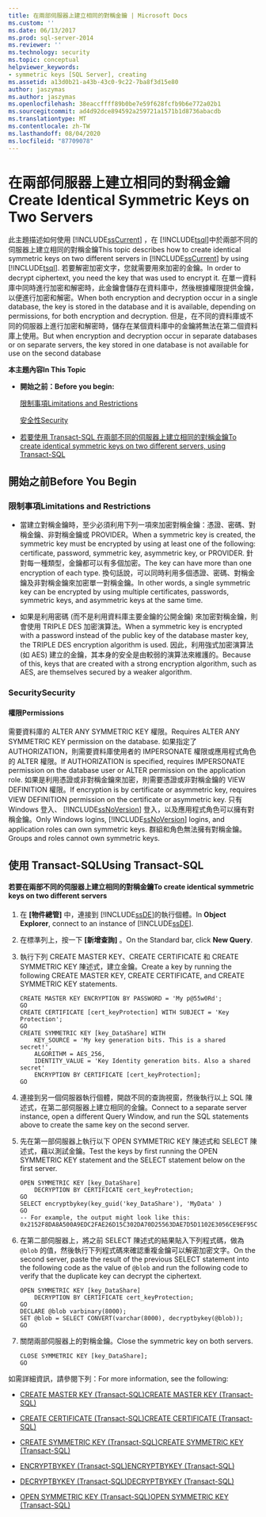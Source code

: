 ```yaml
---
title: 在兩部伺服器上建立相同的對稱金鑰 | Microsoft Docs
ms.custom: ''
ms.date: 06/13/2017
ms.prod: sql-server-2014
ms.reviewer: ''
ms.technology: security
ms.topic: conceptual
helpviewer_keywords:
- symmetric keys [SQL Server], creating
ms.assetid: a13d0b21-a43b-43c0-9c22-7ba8f3d15e80
author: jaszymas
ms.author: jaszymas
ms.openlocfilehash: 38eaccffff89b0be7e59f628fcfb9b6e772a02b1
ms.sourcegitcommit: ad4d92dce894592a259721a1571b1d8736abacdb
ms.translationtype: MT
ms.contentlocale: zh-TW
ms.lasthandoff: 08/04/2020
ms.locfileid: "87709078"
---
```

# <a name="create-identical-symmetric-keys-on-two-servers"></a><span data-ttu-id="43083-102">在兩部伺服器上建立相同的對稱金鑰</span><span class="sxs-lookup"><span data-stu-id="43083-102">Create Identical Symmetric Keys on Two Servers</span></span>
  <span data-ttu-id="43083-103">此主題描述如何使用 [!INCLUDE[ssCurrent](../../../includes/sscurrent-md.md)] ，在 [!INCLUDE[tsql](../../../includes/tsql-md.md)]中於兩部不同的伺服器上建立相同的對稱金鑰</span><span class="sxs-lookup"><span data-stu-id="43083-103">This topic describes how to create identical symmetric keys on two different servers in [!INCLUDE[ssCurrent](../../../includes/sscurrent-md.md)] by using [!INCLUDE[tsql](../../../includes/tsql-md.md)].</span></span> <span data-ttu-id="43083-104">若要解密加密文字，您就需要用來加密的金鑰。</span><span class="sxs-lookup"><span data-stu-id="43083-104">In order to decrypt ciphertext, you need the key that was used to encrypt it.</span></span> <span data-ttu-id="43083-105">在單一資料庫中同時進行加密和解密時，此金鑰會儲存在資料庫中，然後根據權限提供金鑰，以便進行加密和解密。</span><span class="sxs-lookup"><span data-stu-id="43083-105">When both encryption and decryption occur in a single database, the key is stored in the database and it is available, depending on permissions, for both encryption and decryption.</span></span> <span data-ttu-id="43083-106">但是，在不同的資料庫或不同的伺服器上進行加密和解密時，儲存在某個資料庫中的金鑰將無法在第二個資料庫上使用。</span><span class="sxs-lookup"><span data-stu-id="43083-106">But when encryption and decryption occur in separate databases or on separate servers, the key stored in one database is not available for use on the second database</span></span>  
  
 <span data-ttu-id="43083-107">**本主題內容**</span><span class="sxs-lookup"><span data-stu-id="43083-107">**In This Topic**</span></span>  
  
-   <span data-ttu-id="43083-108">**開始之前：**</span><span class="sxs-lookup"><span data-stu-id="43083-108">**Before you begin:**</span></span>  
  
     [<span data-ttu-id="43083-109">限制事項</span><span class="sxs-lookup"><span data-stu-id="43083-109">Limitations and Restrictions</span></span>](#Restrictions)  
  
     [<span data-ttu-id="43083-110">安全性</span><span class="sxs-lookup"><span data-stu-id="43083-110">Security</span></span>](#Security)  
  
-   [<span data-ttu-id="43083-111">若要使用 Transact-SQL 在兩部不同的伺服器上建立相同的對稱金鑰</span><span class="sxs-lookup"><span data-stu-id="43083-111">To create identical symmetric keys on two different servers, using Transact-SQL</span></span>](#TsqlProcedure)  
  
##  <a name="before-you-begin"></a><a name="BeforeYouBegin"></a> <span data-ttu-id="43083-112">開始之前</span><span class="sxs-lookup"><span data-stu-id="43083-112">Before You Begin</span></span>  
  
###  <a name="limitations-and-restrictions"></a><a name="Restrictions"></a> <span data-ttu-id="43083-113">限制事項</span><span class="sxs-lookup"><span data-stu-id="43083-113">Limitations and Restrictions</span></span>  
  
-   <span data-ttu-id="43083-114">當建立對稱金鑰時，至少必須利用下列一項來加密對稱金鑰：憑證、密碼、對稱金鑰、非對稱金鑰或 PROVIDER。</span><span class="sxs-lookup"><span data-stu-id="43083-114">When a symmetric key is created, the symmetric key must be encrypted by using at least one of the following: certificate, password, symmetric key, asymmetric key, or PROVIDER.</span></span> <span data-ttu-id="43083-115">針對每一種類型，金鑰都可以有多個加密。</span><span class="sxs-lookup"><span data-stu-id="43083-115">The key can have more than one encryption of each type.</span></span> <span data-ttu-id="43083-116">換句話說，可以同時利用多個憑證、密碼、對稱金鑰及非對稱金鑰來加密單一對稱金鑰。</span><span class="sxs-lookup"><span data-stu-id="43083-116">In other words, a single symmetric key can be encrypted by using multiple certificates, passwords, symmetric keys, and asymmetric keys at the same time.</span></span>  
  
-   <span data-ttu-id="43083-117">如果是利用密碼 (而不是利用資料庫主要金鑰的公開金鑰) 來加密對稱金鑰，則會使用 TRIPLE DES 加密演算法。</span><span class="sxs-lookup"><span data-stu-id="43083-117">When a symmetric key is encrypted with a password instead of the public key of the database master key, the TRIPLE DES encryption algorithm is used.</span></span> <span data-ttu-id="43083-118">因此，利用強式加密演算法 (如 AES) 建立的金鑰，其本身的安全是由較弱的演算法來維護的。</span><span class="sxs-lookup"><span data-stu-id="43083-118">Because of this, keys that are created with a strong encryption algorithm, such as AES, are themselves secured by a weaker algorithm.</span></span>  
  
###  <a name="security"></a><a name="Security"></a> <span data-ttu-id="43083-119">Security</span><span class="sxs-lookup"><span data-stu-id="43083-119">Security</span></span>  
  
####  <a name="permissions"></a><a name="Permissions"></a> <span data-ttu-id="43083-120">權限</span><span class="sxs-lookup"><span data-stu-id="43083-120">Permissions</span></span>  
 <span data-ttu-id="43083-121">需要資料庫的 ALTER ANY SYMMETRIC KEY 權限。</span><span class="sxs-lookup"><span data-stu-id="43083-121">Requires ALTER ANY SYMMETRIC KEY permission on the database.</span></span> <span data-ttu-id="43083-122">如果指定了 AUTHORIZATION，則需要資料庫使用者的 IMPERSONATE 權限或應用程式角色的 ALTER 權限。</span><span class="sxs-lookup"><span data-stu-id="43083-122">If AUTHORIZATION is specified, requires IMPERSONATE permission on the database user or ALTER permission on the application role.</span></span> <span data-ttu-id="43083-123">如果是利用憑證或非對稱金鑰來加密，則需要憑證或非對稱金鑰的 VIEW DEFINITION 權限。</span><span class="sxs-lookup"><span data-stu-id="43083-123">If encryption is by certificate or asymmetric key, requires VIEW DEFINITION permission on the certificate or asymmetric key.</span></span> <span data-ttu-id="43083-124">只有 Windows 登入、 [!INCLUDE[ssNoVersion](../../../includes/ssnoversion-md.md)] 登入，以及應用程式角色可以擁有對稱金鑰。</span><span class="sxs-lookup"><span data-stu-id="43083-124">Only Windows logins, [!INCLUDE[ssNoVersion](../../../includes/ssnoversion-md.md)] logins, and application roles can own symmetric keys.</span></span> <span data-ttu-id="43083-125">群組和角色無法擁有對稱金鑰。</span><span class="sxs-lookup"><span data-stu-id="43083-125">Groups and roles cannot own symmetric keys.</span></span>  
  
##  <a name="using-transact-sql"></a><a name="TsqlProcedure"></a> <span data-ttu-id="43083-126">使用 Transact-SQL</span><span class="sxs-lookup"><span data-stu-id="43083-126">Using Transact-SQL</span></span>  
  
#### <a name="to-create-identical-symmetric-keys-on-two-different-servers"></a><span data-ttu-id="43083-127">若要在兩部不同的伺服器上建立相同的對稱金鑰</span><span class="sxs-lookup"><span data-stu-id="43083-127">To create identical symmetric keys on two different servers</span></span>  
  
1.  <span data-ttu-id="43083-128">在 **[物件總管]** 中，連接到 [!INCLUDE[ssDE](../../../includes/ssde-md.md)]的執行個體。</span><span class="sxs-lookup"><span data-stu-id="43083-128">In **Object Explorer**, connect to an instance of [!INCLUDE[ssDE](../../../includes/ssde-md.md)].</span></span>  
  
2.  <span data-ttu-id="43083-129">在標準列上，按一下 **[新增查詢]** 。</span><span class="sxs-lookup"><span data-stu-id="43083-129">On the Standard bar, click **New Query**.</span></span>  
  
3.  <span data-ttu-id="43083-130">執行下列 CREATE MASTER KEY、CREATE CERTIFICATE 和 CREATE SYMMETRIC KEY 陳述式，建立金鑰。</span><span class="sxs-lookup"><span data-stu-id="43083-130">Create a key by running the following CREATE MASTER KEY, CREATE CERTIFICATE, and CREATE SYMMETRIC KEY statements.</span></span>  
  
    ```  
    CREATE MASTER KEY ENCRYPTION BY PASSWORD = 'My p@55w0Rd';  
    GO  
    CREATE CERTIFICATE [cert_keyProtection] WITH SUBJECT = 'Key Protection';  
    GO  
    CREATE SYMMETRIC KEY [key_DataShare] WITH  
        KEY_SOURCE = 'My key generation bits. This is a shared secret!',  
        ALGORITHM = AES_256,   
        IDENTITY_VALUE = 'Key Identity generation bits. Also a shared secret'  
        ENCRYPTION BY CERTIFICATE [cert_keyProtection];  
    GO  
    ```  
  
4.  <span data-ttu-id="43083-131">連接到另一個伺服器執行個體，開啟不同的查詢視窗，然後執行以上 SQL 陳述式，在第二部伺服器上建立相同的金鑰。</span><span class="sxs-lookup"><span data-stu-id="43083-131">Connect to a separate server instance, open a different Query Window, and run the SQL statements above to create the same key on the second server.</span></span>  
  
5.  <span data-ttu-id="43083-132">先在第一部伺服器上執行以下 OPEN SYMMETRIC KEY 陳述式和 SELECT 陳述式，藉以測試金鑰。</span><span class="sxs-lookup"><span data-stu-id="43083-132">Test the keys by first running the OPEN SYMMETRIC KEY statement and the SELECT statement below on the first server.</span></span>  
  
    ```  
    OPEN SYMMETRIC KEY [key_DataShare]   
        DECRYPTION BY CERTIFICATE cert_keyProtection;  
    GO  
    SELECT encryptbykey(key_guid('key_DataShare'), 'MyData' )  
    GO  
    -- For example, the output might look like this: 0x2152F8DA8A500A9EDC2FAE26D15C302DA70D25563DAE7D5D1102E3056CE9EF95CA3E7289F7F4D0523ED0376B155FE9C3  
    ```  
  
6.  <span data-ttu-id="43083-133">在第二部伺服器上，將之前 SELECT 陳述式的結果貼入下列程式碼，做為 `@blob` 的值，然後執行下列程式碼來確認重複金鑰可以解密加密文字。</span><span class="sxs-lookup"><span data-stu-id="43083-133">On the second server, paste the result of the previous SELECT statement into the following code as the value of `@blob` and run the following code to verify that the duplicate key can decrypt the ciphertext.</span></span>  
  
    ```  
    OPEN SYMMETRIC KEY [key_DataShare]   
        DECRYPTION BY CERTIFICATE cert_keyProtection;  
    GO  
    DECLARE @blob varbinary(8000);  
    SET @blob = SELECT CONVERT(varchar(8000), decryptbykey(@blob));  
    GO  
    ```  
  
7.  <span data-ttu-id="43083-134">關閉兩部伺服器上的對稱金鑰。</span><span class="sxs-lookup"><span data-stu-id="43083-134">Close the symmetric key on both servers.</span></span>  
  
    ```  
    CLOSE SYMMETRIC KEY [key_DataShare];  
    GO  
    ```  
  
 <span data-ttu-id="43083-135">如需詳細資訊，請參閱下列：</span><span class="sxs-lookup"><span data-stu-id="43083-135">For more information, see the following:</span></span>  
  
-   [<span data-ttu-id="43083-136">CREATE MASTER KEY &#40;Transact-SQL&#41;</span><span class="sxs-lookup"><span data-stu-id="43083-136">CREATE MASTER KEY &#40;Transact-SQL&#41;</span></span>](/sql/t-sql/statements/create-master-key-transact-sql)  
  
-   [<span data-ttu-id="43083-137">CREATE CERTIFICATE &#40;Transact-SQL&#41;</span><span class="sxs-lookup"><span data-stu-id="43083-137">CREATE CERTIFICATE &#40;Transact-SQL&#41;</span></span>](/sql/t-sql/statements/create-certificate-transact-sql)  
  
-   [<span data-ttu-id="43083-138">CREATE SYMMETRIC KEY &#40;Transact-SQL&#41;</span><span class="sxs-lookup"><span data-stu-id="43083-138">CREATE SYMMETRIC KEY &#40;Transact-SQL&#41;</span></span>](/sql/t-sql/statements/create-symmetric-key-transact-sql)  
  
-   [<span data-ttu-id="43083-139">ENCRYPTBYKEY &#40;Transact-SQL&#41;</span><span class="sxs-lookup"><span data-stu-id="43083-139">ENCRYPTBYKEY &#40;Transact-SQL&#41;</span></span>](/sql/t-sql/functions/encryptbykey-transact-sql)  
  
-   [<span data-ttu-id="43083-140">DECRYPTBYKEY &#40;Transact-SQL&#41;</span><span class="sxs-lookup"><span data-stu-id="43083-140">DECRYPTBYKEY &#40;Transact-SQL&#41;</span></span>](/sql/t-sql/functions/decryptbykey-transact-sql)  
  
-   [<span data-ttu-id="43083-141">OPEN SYMMETRIC KEY &#40;Transact-SQL&#41;</span><span class="sxs-lookup"><span data-stu-id="43083-141">OPEN SYMMETRIC KEY &#40;Transact-SQL&#41;</span></span>](/sql/t-sql/statements/open-symmetric-key-transact-sql)  
  
  
